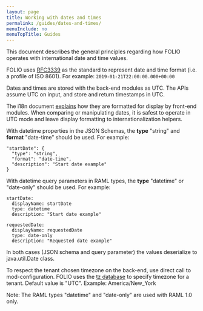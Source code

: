 ```yaml
---
layout: page
title: Working with dates and times
permalink: /guides/dates-and-times/
menuInclude: no
menuTopTitle: Guides
---
```


This document describes the general principles regarding how FOLIO operates with international date and time values.

FOLIO uses [RFC3339](https://www.ietf.org/rfc/rfc3339.txt) as the standard to represent date and time format (i.e. a profile of ISO 8601).
For example: `2019-01-21T22:00:00.000+00:00`

Dates and times are stored with the back-end modules as UTC.
The APIs assume UTC on input, and store and return timestamps in UTC.

The i18n document [explains](https://github.com/folio-org/stripes/blob/master/doc/i18n.md#dates-and-times) how they are formatted for display by front-end modules.
When comparing or manipulating dates, it is safest to operate in UTC mode and leave display formatting to internationalization helpers.

With datetime properties in the JSON Schemas, the **type** "string" and **format** "date-time" should be used.
For example:

```
"startDate": {
  "type": "string",
  "format": "date-time",
  "description": "Start date example"
}
```

With datetime query parameters in RAML types, the **type** "datetime" or "date-only" should be used.
For example:

```
startDate:
  displayName: startDate
  type: datetime
  description: "Start date example"

requestedDate:
  displayName: requestedDate
  type: date-only
  description: "Requested date example"
```

In both cases (JSON schema and query parameter) the values deserialize to java.util.Date class.

To respect the tenant chosen timezone on the back-end, use direct call to mod-configuration.
FOLIO uses the [tz database](https://en.wikipedia.org/wiki/Tz_database) to specify timezone for a tenant.
Default value is "UTC".
Example: America/New_York

Note: The RAML types "datetime" and "date-only" are used with RAML 1.0 only.

